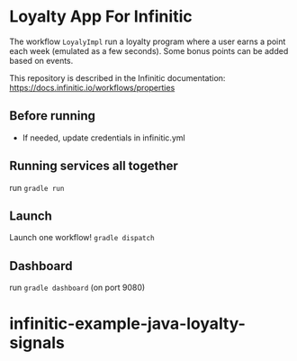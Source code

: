 # Loyalty App For Infinitic

The workflow `LoyalyImpl` run a loyalty program where a user earns a point each week (emulated as a few seconds).
Some bonus points can be added based on events.

This repository is described in the Infinitic documentation: https://docs.infinitic.io/workflows/properties

## Before running
- If needed, update credentials in infinitic.yml

## Running services all together
run `gradle run`

## Launch
Launch one workflow! `gradle dispatch`

## Dashboard
run `gradle dashboard` (on port 9080)
# infinitic-example-java-loyalty-signals
